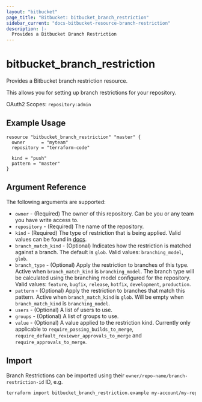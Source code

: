 ```yaml
---
layout: "bitbucket"
page_title: "Bitbucket: bitbucket_branch_restriction"
sidebar_current: "docs-bitbucket-resource-branch-restriction"
description: |-
  Provides a Bitbucket Branch Restriction
---
```


# bitbucket\_branch\_restriction

Provides a Bitbucket branch restriction resource.

This allows you for setting up branch restrictions for your repository.

OAuth2 Scopes: `repository:admin`

## Example Usage

```hcl
resource "bitbucket_branch_restriction" "master" {
  owner      = "myteam"
  repository = "terraform-code"

  kind = "push"
  pattern = "master"
}
```

## Argument Reference

The following arguments are supported:

* `owner` - (Required) The owner of this repository. Can be you or any team you
  have write access to.
* `repository` - (Required) The name of the repository.
* `kind` - (Required) The type of restriction that is being applied. Valid values can be found in [docs](https://developer.atlassian.com/cloud/bitbucket/rest/api-group-branch-restrictions/#api-group-branch-restrictions).
* `branch_match_kind` - (Optional) Indicates how the restriction is matched against a branch. The default is `glob`. Valid values: `branching_model`, `glob`.
* `branch_type` - (Optional) Apply the restriction to branches of this type. Active when `branch_match_kind` is `branching_model`. The branch type will be calculated using the branching model configured for the repository. Valid values: `feature`, `bugfix`, `release`, `hotfix`, `development`, `production`.
* `pattern` - (Optional) Apply the restriction to branches that match this pattern. Active when `branch_match_kind` is `glob`. Will be empty when `branch_match_kind` is `branching_model`.
* `users` - (Optional) A list of users to use.
* `groups` - (Optional) A list of groups to use.
* `value` - (Optional) A value applied to the restriction kind. Currently only applicable to `require_passing_builds_to_merge`, `require_default_reviewer_approvals_to_merge` and `require_approvals_to_merge`.

## Import

Branch Restrictions can be imported using their `owner/repo-name/branch-restriction-id` ID, e.g.

```sh
terraform import bitbucket_branch_restriction.example my-account/my-repo/branch-rest-id
```
